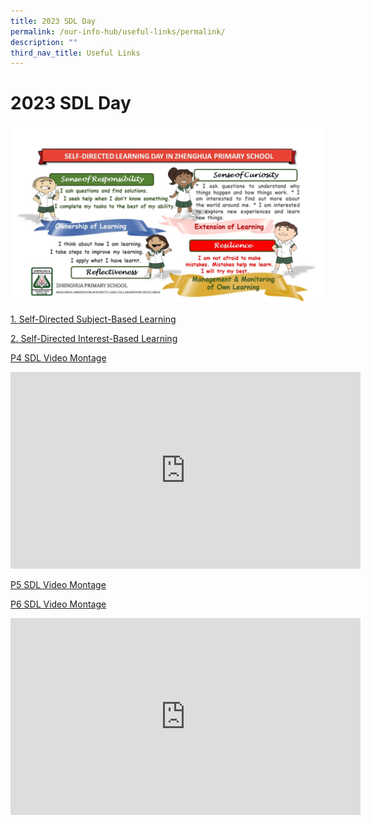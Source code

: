 ```yaml
---
title: 2023 SDL Day
permalink: /our-info-hub/useful-links/permalink/
description: ""
third_nav_title: Useful Links
---
```

# 2023 SDL Day
<a href="https://sites.google.com/moe.edu.sg/zhenghuasdl/home"><img src="/images/Our%20info%20hub/sdl%20infographic.jpg"></a>


[1. Self-Directed Subject-Based Learning](https://drive.google.com/drive/folders/1A58O9Uj2XQr45eK3Pm8RMccdDEkrlBJg?usp=share_link)

[2. Self-Directed Interest-Based Learning](https://drive.google.com/drive/folders/1VBuW92ZTWUGcLqSIdxpIFiZMQKFaMZ_R)

[P4 SDL Video Montage](https://youtu.be/2qpO0Nf6aFg)
<iframe allowfullscreen="" allow="accelerometer; autoplay; clipboard-write; encrypted-media; gyroscope; picture-in-picture; web-share" frameborder="0" title="YouTube video player" src="https://www.youtube.com/embed/2qpO0Nf6aFg" height="315" width="560"></iframe>

[P5 SDL Video Montage](https://youtu.be/vMNz8pkklwM)

[P6 SDL Video Montage](https://youtu.be/YjE8dabDhGQ)
<iframe allowfullscreen="" allow="accelerometer; autoplay; clipboard-write; encrypted-media; gyroscope; picture-in-picture; web-share" frameborder="0" title="YouTube video player" src="https://www.youtube.com/embed/YjE8dabDhGQ" height="315" width="560"></iframe>